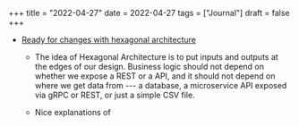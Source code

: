 +++
title = "2022-04-27"
date = 2022-04-27
tags = ["Journal"]
draft = false
+++

-   [Ready for changes with hexagonal architecture](https://netflixtechblog.com/ready-for-changes-with-hexagonal-architecture-b315ec967749)
    -   The idea of Hexagonal Architecture is to put inputs and outputs at the edges of our design. Business logic should not depend on whether we expose a REST or a API, and it should not depend on where we get data from --- a database, a microservice API exposed via gRPC or REST, or just a simple CSV file.

    -   Nice explanations of